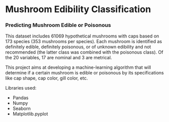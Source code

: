 # Mushroom Edibility Classification

### Predicting Mushroom Edible or Poisonous

This dataset includes 61069 hypothetical mushrooms with caps based on 173 species (353 mushrooms per species). Each mushroom is identified as definitely edible, definitely poisonous, or of unknown edibility and not recommended (the latter class was combined with the poisonous class). Of the 20 variables, 17 are nominal and 3 are metrical.

This project aims at developing a machine-learning algorithm that will determine if a certain mushroom is edible or poisonous by its specifications like cap shape, cap color, gill color, etc. 

Libraries used:
* Pandas 
* Numpy 
* Seaborn 
* Matplotlib.pyplot 
